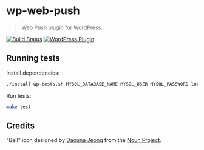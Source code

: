# wp-web-push
> Web Push plugin for WordPress.

[![Build Status](https://travis-ci.org/marco-c/wp-web-push.svg?branch=master)](https://travis-ci.org/marco-c/wp-web-push)
[![WordPress Plugin](https://img.shields.io/wordpress/v/web-push.svg)](https://wordpress.org/plugins/web-push/)

## Running tests

Install dependencies:
```bash
./install-wp-tests.sh MYSQL_DATABASE_NAME MYSQL_USER MYSQL_PASSWORD localhost latest
```

Run tests:
```bash
make test
```

## Credits

"Bell" icon designed by [Daouna Jeong](https://thenounproject.com/daouna/) from the [Noun Project](https://thenounproject.com/).
